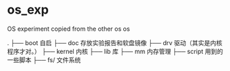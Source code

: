 # os_exp

OS experiment copied from the other os os

.
├── boot 自启
├── doc 存放实验报告和软盘镜像
├── drv 驱动（其实是内核程序才对。）
├── kernel 内核
├── lib 库
├── mm 内存管理
├── script 用到的一些脚本
├── fs/ 文件系统
